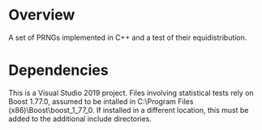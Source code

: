 # Overview
A set of PRNGs implemented in C++ and a test of their equidistribution.
# Dependencies
This is a Visual Studio 2019 project. Files involving statistical tests rely on Boost 1.77.0, assumed to be intalled in C:\Program Files (x86)\Boost\boost_1_77_0. If installed in a different location, this must be added to the additional include directories.